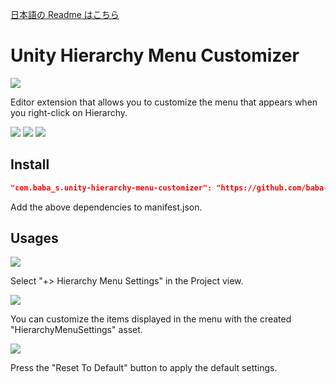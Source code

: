 [日本語の Readme はこちら](https://github.com/baba-s/unity-hierarchy-menu-customizer/blob/master/README_JP.md)  

# Unity Hierarchy Menu Customizer

![](https://cdn-ak.f.st-hatena.com/images/fotolife/b/baba_s/20200203/20200203194906.png)

Editor extension that allows you to customize the menu that appears when you right-click on Hierarchy.  

![](https://img.shields.io/badge/Unity-2019.3%2B-red.svg)
![](https://img.shields.io/badge/.NET-4.x-orange.svg)
[![](https://img.shields.io/github/license/baba-s/unity-hierarchy-menu-customizer.svg)](https://github.com/baba-s/unity-hierarchy-menu-customizer/blob/master/LICENSE.md)

## Install

```json
"com.baba_s.unity-hierarchy-menu-customizer": "https://github.com/baba-s/unity-hierarchy-menu-customizer.git",
```

Add the above dependencies to manifest.json.  

## Usages

![](https://cdn-ak.f.st-hatena.com/images/fotolife/b/baba_s/20200203/20200203194910.png)

Select "+> Hierarchy Menu Settings" in the Project view.  

![](https://cdn-ak.f.st-hatena.com/images/fotolife/b/baba_s/20200203/20200203194913.png)

You can customize the items displayed in the menu with the created "HierarchyMenuSettings" asset.  

![](https://cdn-ak.f.st-hatena.com/images/fotolife/b/baba_s/20200203/20200203194915.png)

Press the "Reset To Default" button to apply the default settings.  